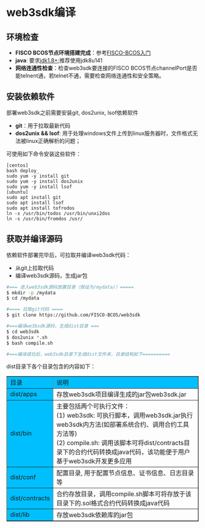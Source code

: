 # web3sdk编译

## 环境检查

- **FISCO BCOS节点环境搭建完成**：参考[FISCO-BCOS入门](#./../getstart/setup.md)
- **java**: 要求[jdk1.8+](http://www.oracle.com/technetwork/java/javase/downloads/jdk8-downloads-2133151.html);推荐使用jdk8u141
- **网络连通性检查**：检查web3sdk要连接的FISCO BCOS节点channelPort是否能telnent通，若telnet不通，需要检查网络连通性和安全策略。


## 安装依赖软件 

部署web3sdk之前需要安装git, dos2unix, lsof依赖软件

-  **git**：用于拉取最新代码
-  **dos2unix && lsof**: 用于处理windows文件上传到linux服务器时，文件格式无法被linux正确解析的问题；

可使用如下命令安装这些软件：

```shell
[centos]
bash deploy_
sudo yum -y install git
sudo yum -y install dos2unix
sudo yum -y install lsof
[ubuntu]
sudo apt install git
sudo apt install lsof
sudo apt install tofrodos
ln -s /usr/bin/todos /usr/bin/unxi2dos
ln -s /usr/bin/fromdos /usr/
```

## 获取并编译源码

依赖软件部署完毕后，可拉取并编译web3sdk代码：

- 从git上拉取代码
- 编译web3sdk源码，生成jar包

```bash
#=== 进入web3sdk源码放置目录（假设为/mydata/）=====
$ mkdir -p /mydata
$ cd /mydata

#==== 拉取git代码 ====
$ git clone https://github.com/FISCO-BCOS/web3sdk

#===编译we3bsdk源码，生成dist目录 ===
$ cd web3sdk
$ dos2unix *.sh
$ bash compile.sh

#===编译成功后，web3sdk目录下生成dist文件夹，目录结构如下==========
```

dist目录下各个目录包含的内容如下：

<table border="1"; padding="3px 7px 2px 7px">
    <tr bgcolor="DeepSkyBlue">
        <td color="red">目录</td>
        <td>说明</td>
    </tr>
    <tr>
        <td bgcolor="DeepSkyBlue">dist/apps</td>
         <td>存放web3sdk项目编译生成的jar包web3sdk.jar</td>
    </tr>
    <tr>
        <td bgcolor="DeepSkyBlue">dist/bin</td>
         <td> 主要包括两个可执行文件：<br> (1) web3sdk: 可执行脚本，调用web3sdk.jar执行web3sdk内方法(如部署系统合约、调用合约工具方法等) <br>  (2) compile.sh:
 调用该脚本可将dist/contracts目录下的合约代码转换成java代码，该功能便于用户基于web3sdk开发更多应用</td>
    </tr>
    <tr>
        <td bgcolor="DeepSkyBlue">dist/conf</td>
         <td>配置目录, 用于配置节点信息、证书信息、日志目录等</td>
    </tr>
    <tr>
        <td bgcolor="DeepSkyBlue">dist/contracts</td>
         <td>合约存放目录，调用compile.sh脚本可将存放于该目录下的.sol格式合约代码转换成java代码</td>
    </tr>
    <tr>
        <td bgcolor="DeepSkyBlue">dist/lib</td>
        <td>存放web3sdk依赖库的jar包 </td>
    </tr>
</table>



